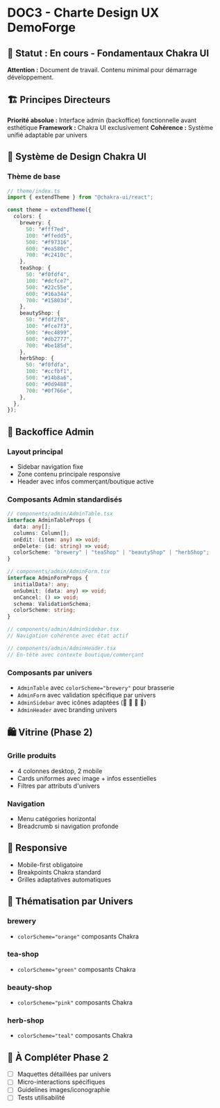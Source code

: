# DOC3 - Charte Design UX DemoForge

## 🎨 Statut : En cours - Fondamentaux Chakra UI

**Attention :** Document de travail. Contenu minimal pour démarrage développement.

## 🏗 Principes Directeurs

**Priorité absolue :** Interface admin (backoffice) fonctionnelle avant esthétique
**Framework :** Chakra UI exclusivement
**Cohérence :** Système unifié adaptable par univers

## 🎨 Système de Design Chakra UI

### Thème de base

```typescript
// theme/index.ts
import { extendTheme } from "@chakra-ui/react";

const theme = extendTheme({
  colors: {
    brewery: {
      50: "#fff7ed",
      100: "#ffedd5",
      500: "#f97316",
      600: "#ea580c",
      700: "#c2410c",
    },
    teaShop: {
      50: "#f0fdf4",
      100: "#dcfce7",
      500: "#22c55e",
      600: "#16a34a",
      700: "#15803d",
    },
    beautyShop: {
      50: "#fdf2f8",
      100: "#fce7f3",
      500: "#ec4899",
      600: "#db2777",
      700: "#be185d",
    },
    herbShop: {
      50: "#f0fdfa",
      100: "#ccfbf1",
      500: "#14b8a6",
      600: "#0d9488",
      700: "#0f766e",
    },
  },
});
```

## 🎯 Backoffice Admin

### Layout principal

- Sidebar navigation fixe
- Zone contenu principale responsive
- Header avec infos commerçant/boutique active

### Composants Admin standardisés

```typescript
// components/admin/AdminTable.tsx
interface AdminTableProps {
  data: any[];
  columns: Column[];
  onEdit: (item: any) => void;
  onDelete: (id: string) => void;
  colorScheme: "brewery" | "teaShop" | "beautyShop" | "herbShop";
}

// components/admin/AdminForm.tsx
interface AdminFormProps {
  initialData?: any;
  onSubmit: (data: any) => void;
  onCancel: () => void;
  schema: ValidationSchema;
  colorScheme: string;
}

// components/admin/AdminSidebar.tsx
// Navigation cohérente avec état actif

// components/admin/AdminHeader.tsx
// En-tête avec contexte boutique/commerçant
```

### Composants par univers

- `AdminTable` avec `colorScheme="brewery"` pour brasserie
- `AdminForm` avec validation spécifique par univers
- `AdminSidebar` avec icônes adaptées (🍺 🍵 💄 🌿)
- `AdminHeader` avec branding univers

## 🛍 Vitrine (Phase 2)

### Grille produits

- 4 colonnes desktop, 2 mobile
- Cards uniformes avec image + infos essentielles
- Filtres par attributs d'univers

### Navigation

- Menu catégories horizontal
- Breadcrumb si navigation profonde

## 📱 Responsive

- Mobile-first obligatoire
- Breakpoints Chakra standard
- Grilles adaptatives automatiques

## 🔄 Thématisation par Univers

### brewery

- `colorScheme="orange"` composants Chakra

### tea-shop

- `colorScheme="green"` composants Chakra

### beauty-shop

- `colorScheme="pink"` composants Chakra

### herb-shop

- `colorScheme="teal"` composants Chakra

## 📝 À Compléter Phase 2

- [ ] Maquettes détaillées par univers
- [ ] Micro-interactions spécifiques
- [ ] Guidelines images/iconographie
- [ ] Tests utilisabilité
